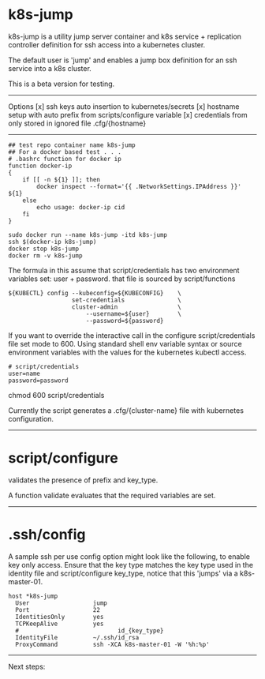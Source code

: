 # k8s-jump

k8s-jump is a utility jump server container and k8s service +
replication controller definition for ssh access into a kubernetes
cluster.

The default user is 'jump' and enables a jump box definition for an
ssh service into a k8s cluster.

This is a beta version for testing.

---
Options
[x] ssh keys auto insertion to kubernetes/secrets
[x] hostname setup with auto prefix from scripts/configure variable
[x] credentials from only stored in ignored file .cfg/{hostname}

---

```
## test repo container name k8s-jump
## For a docker based test . . .
# .bashrc function for docker ip
function docker-ip
{
    if [[ -n ${1} ]]; then
        docker inspect --format='{{ .NetworkSettings.IPAddress }}' ${1}
    else
        echo usage: docker-ip cid
    fi
}

sudo docker run --name k8s-jump -itd k8s-jump
ssh $(docker-ip k8s-jump)
docker stop k8s-jump
docker rm -v k8s-jump

```



The formula in this assume that script/credentials has two environment
variables set: user + password. that file is sourced by script/functions

```
${KUBECTL} config --kubeconfig=${KUBECONFIG}    \
                  set-credentials               \
                  cluster-admin                 \
                      --username=${user}        \
                      --password=${password}
```

If you want to override the interactive call in the configure
script/credentials file set mode to 600. Using standard shell env
variable syntax or source environment variables with the values for
the kubernetes kubectl access.

```
# script/credentials
user=name
password=password
```

chmod 600 script/credentials

Currently the script generates a .cfg/{cluster-name} file with
kubernetes configuration.

---
# script/configure

validates the presence of prefix and key_type.

A function validate evaluates that the required variables are set.

---
# .ssh/config

A sample ssh per use config option might look like the following, to
enable key only access. Ensure that the key type matches the key type
used in the identity file and script/configure key_type, notice that
this 'jumps' via a k8s-master-01.

```
host *k8s-jump
  User                  jump
  Port                  22
  IdentitiesOnly        yes
  TCPKeepAlive          yes
  #                            id_{key_type}
  IdentityFile          ~/.ssh/id_rsa
  ProxyCommand          ssh -XCA k8s-master-01 -W '%h:%p'
```

---

Next steps:

